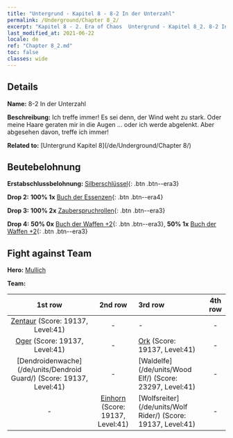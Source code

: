 ```yaml
---
title: "Untergrund - Kapitel 8 - 8-2 In der Unterzahl"
permalink: /Underground/Chapter 8_2/
excerpt: "Kapitel 8 - 2. Era of Chaos  Untergrund - Kapitel 8_2. 8-2 In der Unterzahl"
last_modified_at: 2021-06-22
locale: de
ref: "Chapter 8_2.md"
toc: false
classes: wide
---
```


## Details

 **Name:** 8-2 In der Unterzahl

 **Beschreibung:** Ich treffe immer! Es sei denn, der Wind weht zu stark. Oder meine Haare geraten mir in die Augen ... oder ich werde abgelenkt. Aber abgesehen davon, treffe ich immer!

 **Related to:** [Untergrund Kapitel 8](/de/Underground/Chapter 8/)

## Beutebelohnung

 **Erstabschlussbelohnung:** [Silberschlüssel](/ItemsDE/con_693/){: .btn .btn--era3}

 **Drop 2:** **100% 1x** [Buch der Essenzen](/ItemsDE/mat_39/){: .btn .btn--era4}

 **Drop 3:** **100% 2x** [Zauberspruchrollen](/ItemsDE/con_694/){: .btn .btn--era3}

 **Drop 4:** **50% 0x** [Buch der Waffen +2](/ItemsDE/mat_32/){: .btn .btn--era3}, **50% 1x** [Buch der Waffen +2](/ItemsDE/mat_32/){: .btn .btn--era3}


## Fight against Team
 **Hero:** [Mullich](/de/heroes/Mullich/)

 **Team:**


  | 1st row | 2nd row | 3rd row | 4th row |
  |:----:|:----:|:----|:----:|
  | [Zentaur](/de/units/Centaur/) (Score: 19137, Level:41)  | - | - | - |
  | [Oger](/de/units/Ogre/) (Score: 19137, Level:41)  | - | [Ork](/de/units/Orc/) (Score: 19137, Level:41)  | - |
  | [Dendroidenwache](/de/units/Dendroid Guard/) (Score: 19137, Level:41)  | - | [Waldelfe](/de/units/Wood Elf/) (Score: 23297, Level:41)  | - |
  | - | [Einhorn](/de/units/Unicorn/) (Score: 19137, Level:41)  | [Wolfsreiter](/de/units/Wolf Rider/) (Score: 19137, Level:41)  | - |


